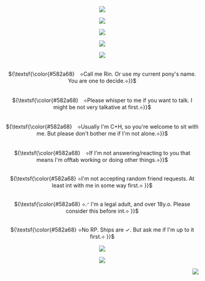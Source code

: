 <p align="center">
<img src=https://github.com/user-attachments/assets/a424e0c4-1a30-41a6-b9b9-e80c4ae99404>
</p>

<p align="center">
<img src=https://github.com/user-attachments/assets/275dce22-087a-41e5-b1bf-f1995095a9e9>
</p>

<p align="center">
<img src=https://github.com/user-attachments/assets/5ab87487-459c-4076-a164-87017a6676d8>
</p>

<p align="center">
<img src="https://readme-typing-svg.demolab.com?font=Zen+Old+Mincho&duration=5000&pause=3000&color=582a68&center=true&width=439&lines=✞+𝓡𝓾𝓶𝓶𝓸𝓻𝓼!+𝓡𝓾𝓶𝓶𝓸𝓻𝓼!+𝓡𝓾𝓶𝓶𝓸𝓻𝓼!+✞"./>
</p>

<p align="center">
<img src=https://github.com/user-attachments/assets/5ab87487-459c-4076-a164-87017a6676d8>
</p>

<p align="center">
     <br> ${\textsf{\color{#582a68}　⟡Call me Rin. Or use my current pony's name. You are one to decide.⟡}}$ 
 <br>
  </p>
 <p align="center">
     <br> ${\textsf{\color{#582a68}　⟡Please whisper to me if you want to talk. I might be not very talkative at first.⟡}}$ 
 <br>
  </p>
   <p align="center">
     <br> ${\textsf{\color{#582a68}　⟡Usually I'm C+H, so you're welcome to sit with me. But please don't bother me if I'm not alone.⟡}}$ 
 <br>
  </p>
   <p align="center">
     <br> ${\textsf{\color{#582a68}　⟡If I'm not answering/reacting to you that means I'm offtab working or doing other things.⟡}}$ 
 <br>
  </p>
    <p align="center">
     <br> ${\textsf{\color{#582a68}  ⟡I'm not accepting random friend requests. At least int with me in some way first.⟡ }}$ 
 <br>
  </p>
 <p align="center">
     <br> ${\textsf{\color{#582a68}  ⟡.ᐟ I'm a legal adult, and over 18y.o. Please consider this before int.⟡ }}$ 
 <br>
  </p>
   <p align="center">
     <br> ${\textsf{\color{#582a68}  ⟡No RP. Ships are ✓. But ask me if I'm up to it first.⟡ }}$ 
 <br>
  </p>

<p align="center">
<img src=https://github.com/user-attachments/assets/5ab87487-459c-4076-a164-87017a6676d8>
</p>

<p align="center">
<img src=https://github.com/user-attachments/assets/a545ee86-5e3e-4efd-9152-1ca40a92a23c>
</p>

<p align="right"> 
 <img src="https://komarev.com/ghpvc/?username=brouillage&color=582a68&style=plastic&label=♱+I+see+you+;>+♱"/>
<p align="center">
